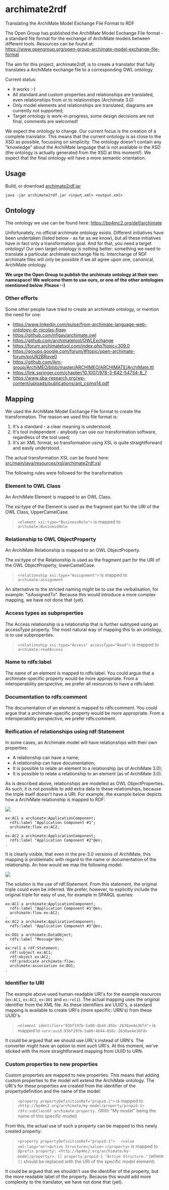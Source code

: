 # archimate2rdf
Translating the ArchiMate Model Exchange File Format to RDF

The Open Group has published the ArchiMate Model Exchange File format - a standard file format for the exchange of ArchiMate models between different tools. Resources can be found at: https://www.opengroup.org/open-group-archimate-model-exchange-file-format

The aim for this project, archimate2rdf, is to create a translator that fully translates a ArchiMate exchange file to a corresponding OWL ontology.

Current status:
- It works :-)
- All standard and custom properties and relationships are translated, even relationships from or to relationships (Archimate 3.0)
- Only model elements and relationships are translated, diagrams are currently not supported;
- Target ontology is work-in-progress, some design decisions are not final, comments are welcomed!

We expect the ontology to change. Our current focus is the creation of a complete translator. This means that the current ontology is as close to the XSD as possible, focussing on simplicity. The ontology doesn't contain any "knowledge" about the ArchiMate language that is not available in the XSD (the ontology is actually generated from the XSD at this moment!). We expect that the final ontology will have a more semantic orientation.

## Usage

Build, or download [archimate2rdf.jar](https://github.com/bp4mc2/archimate2rdf/releases/download/v0.1.0/archimate2rdf.jar)

`java -jar archimate2rdf.jar <input.xml> <output.xml>`

## Ontology

The ontology we use can be found here: https://bp4mc2.org/def/archimate

Unfortunately, no official archimate ontology exists. Different initiatives have been undertaken (listed below - as far as we know), but all these initiatives have in fact only a transformation goal. And for that, you need a target ontology! Our own target ontology is nothing better: something we need to translate a particular archimate exchange file to. Interchange of RDF archimate files will only be possible if we all agree upon one, canonical, ArchiMate ontology.

**We urge the Open Group to publish the archimate ontology at their own namespace! We welcome them to use ours, or one of the other ontologies mentioned below. Please :-)**

### Other efforts

Some other people have tried to create an archimate ontology, or mention the need for one:

- https://www.linkedin.com/pulse/from-archimate-language-web-ontology-dr-nicolas-figay
- https://github.com/nfigay/archimate.owl
- https://github.com/archimatetool/OWLExchange
- https://forum.archimatetool.com/index.php?topic=309.0
- https://groups.google.com/forum/#!topic/open-archimate-forum/poUR2BRqve0
- https://github.com/ikm-group/ArchiMEO/blob/master/ARCHIMEO/ARCHIMATE/ArchiMate.ttl
- https://link.springer.com/chapter/10.1007/978-3-642-54734-8_7
- https://www.sba-research.org/wp-content/uploads/publications/ant_csimq14.pdf

## Mapping

We used the ArchiMate Model Exchange File format to create the transformation. The reason we used this file format is:

1. It's a standard - a clear meaning is understood;
2. It's tool independent - anybody can use our transformation software, regardless of the tool used;
3. It's an XML format, so transformation using XSL is quite straightforward and easily understood.

The actual transformation XSL can be found here: [src/main/java/resources/xsl/archimate2rdf.xsl](https://github.com/bp4mc2/archimate2rdf/blob/master/src/main/resources/xsl/archimate2rdf.xsl)

The following rules were followed for the transformation:

### Element to OWL Class
An ArchiMate Element is mapped to an OWL Class.

The xsi:type of the Element is used as the fragment part for the URI of the OWL Class, UpperCamelCase.

> `<element xsi:type="BusinessRole">` is mapped to `archimate:BusinessRole`

### Relationship to OWL ObjectProperty
An ArchiMate Relationship is mapped to an OWL ObjectProperty.

The xsi:type of the Relationship is used as the fragment part for the URI of the OWL ObjectProperty, lowerCamelCase.

> `<relationship xsi:type="Assignment">` is mapped to `archimate:assignment`

An alternative to the stricted naming might be to use the verbalisation, for example: "isAssignedTo". Because this would introduce a more complex mapping, we have not done that (yet).

### Access types as subproperties
The Access relationship is a relationship that is further subtyped using an accessType property. The most natural way of mapping this to an ontology, is to use subproperties.

> `<relationship xsi:type="Access" accessType="Read">` is mapped to `archimate:readAccess`

### Name to rdfs:label
The name of an element is mapped to rdfs:label. You could argue that a archimate-specific property would be more appropriate. From a interoperability perspective, we prefer all resources to have a rdfs:label.

### Documentation to rdfs:comment
The documentation of an element is mapped to rdfs:comment. You could argue that a archimate-specific property would be more appropriate. From a interoperability perspective, we prefer rdfs:comment.

### Reification of relationships using rdf:Statement
In some cases, an Archimate model will have relationships with their own properties:

- A relationship can have a name;
- A relationship can have documentation;
- It is possible to relate an element to a relationship (as of ArchiMate 3.0);
- It is possible to relate a relationship to an element (as of ArchiMate 3.0).

As is described above, relationships are modelled as OWL ObjectProperties. As such, it is not possible to add extra data to these relationships, because the triple itself doesn't have a URI. For example, the example below depicts how a ArchiMate relationship is mapped to RDF:

![](images/relationship.png)

```
ex:AC1 a archimate:ApplicationComponent;
  rdfs:label "Application Component #1";
  archimate:flow ex:AC2;
.
ex:AC2 a archimate:ApplicationComponent;
  rdfs:label "Application Component #2"@en;
.
```

It is clearly visible, that even in the pre-3.0 versions of ArchiMate, this mapping is problematic with regard to the name or documentation of the relationship. An how would we map the following model:

![](images/reification.png)

The solution is the use of rdf:Statement. From this statement, the original triple could even be inferred. We prefer, however, to explicitly include the original triple for easy of use, for example in SPARQL queries:

```
ex:AC1 a archimate:ApplicationComponent;
  rdfs:label "Application Component #1"@en;
  archimate:flow ex:AC2;
.
ex:AC2 a archimate:ApplicationComponent;
  rdfs:label "Application Component #2"@en;
.
ex:DO1 a archimate:DataObject;
  rdfs:label "Message"@en;
.
ex:rel1 a rdf:Statement;
  rdf:subject ex:AC1;
  rdf:object ex:AC2;
  rdf:predicate archimate:flow;
  archimate:association ex:DO1;
.
```

### Identifier to URI
The example above used human-readable URI's for the example resources (`ex:AC1`, `ex:AC2`, `ex:DO1` and `ex:rel1`). The actual mapping uses the original identifier from the XML file. As these identifiers are UUID's, a standard mapping is available to create URI's (more specific: URN's) from these UUID's.

> `<element identifier="93bf197b-5a00-4b44-856c-2638ae4e30fd">` is mapped to `<urn:uuid:93bf197b-5a00-4b44-856c-2638ae4e30fd>`

It could be argued that we should use URL's instead of URN's. The converter might have an option to mint such URI's. At this moment, we've sticked with the more straightforward mapping from UUID to URN.

### Custom properties to new properties
Custom properties are mapped to new properties. This means that adding custom properties to the model will extend the ArchiMate ontology. The URI's for these properties are created from the identifier of the propertydefinition and the name of the model:

> `<property propertyDefinitionRef="propid-1">` is mapped to `<http://bp4mc2.org/archimate/my-model/property/propid-1> rdfs:subClassOf archimate:property.`
> (With "My model" being the name of this specific model)

From this, the actual use of such a property can be mapped to this newly created property:

> `<property propertyDefinitionRef="propid-1">`
> `  <value xml:lang="en">Active Structure</value>`
> `</property>`
> is mapped to
> `@prefix property: <http://bp4mc2.org/archimate/my-model/property/>.`
> `[] property:propid-1 "Active Structure."`
> (where `[]` should be replaced with the URI of the specific model element)

It could be argued that we shouldn't use the identifier of the property, but the more readable label of the property. Because this would add more complexity to the translator, we have not done that (yet).
